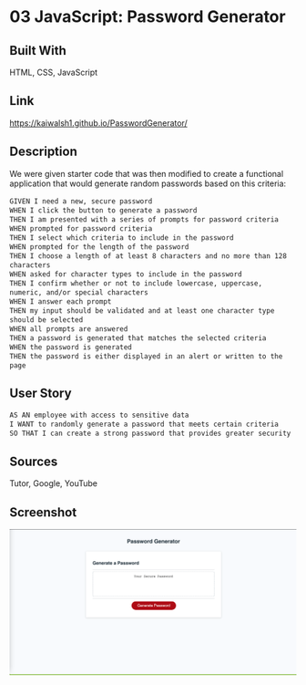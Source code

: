 # 03 JavaScript: Password Generator

## Built With
HTML, CSS, JavaScript

## Link
https://kaiwalsh1.github.io/PasswordGenerator/

## Description
We were given starter code that was then modified to create a functional application that would generate random passwords based on this criteria:
```
GIVEN I need a new, secure password
WHEN I click the button to generate a password
THEN I am presented with a series of prompts for password criteria
WHEN prompted for password criteria
THEN I select which criteria to include in the password
WHEN prompted for the length of the password
THEN I choose a length of at least 8 characters and no more than 128 characters
WHEN asked for character types to include in the password
THEN I confirm whether or not to include lowercase, uppercase, numeric, and/or special characters
WHEN I answer each prompt
THEN my input should be validated and at least one character type should be selected
WHEN all prompts are answered
THEN a password is generated that matches the selected criteria
WHEN the password is generated
THEN the password is either displayed in an alert or written to the page
```


## User Story

```
AS AN employee with access to sensitive data
I WANT to randomly generate a password that meets certain criteria
SO THAT I can create a strong password that provides greater security
```

## Sources
Tutor, Google, YouTube

## Screenshot

![DeployedApplication](/assets/deployedApplication.png)
